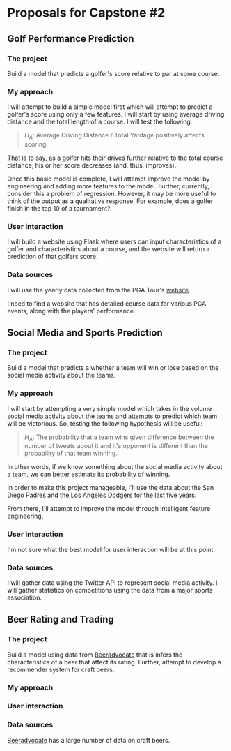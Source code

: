 # Proposals for Capstone #2

## Golf Performance Prediction

### The project
Build a model that predicts a golfer's score relative to par at some course.

### My approach
I will attempt to build a simple model first which will attempt to predict a
golfer's score using only a few features. I will start by using average
driving distance and the total length of a course. I will test the following:

> $H_A$: Average Driving Distance / Total Yardage positively affects scoring.

That is to say, as a golfer hits their drives further relative to the total
course distance, his or her score decreases (and, thus, improves).

Once this basic model is complete, I will attempt improve the model by
engineering and adding more features to the model. Further, currently,
I consider this a problem of regression. However, it may be more useful to
think of the output as a qualitative response. For example, does a golfer finish
in the top 10 of a tournament?

### User interaction
I will build a website using Flask where users can input characteristics of a
golfer and characteristics about a course, and the website will return a
prediction of that golfers score.

### Data sources
I will use the yearly data collected from the PGA Tour's
[website](https://www.pgatour.com/stats.html).

I need to find a website that has detailed course data for various PGA events,
along with the players' performance.

## Social Media and Sports Prediction

### The project
Build a model that predicts a whether a team will win or lose based on the
social media activity about the teams.

### My approach
I will start by attempting a very simple model which takes in the volume
social media activity about the teams and attempts to predict which team
will be victorious. So, testing the following hypothesis will be useful:

> $H_A$: The probability that a team wins given difference between the number
> of tweets about it and it's opponent is different than the probability of
> that team winning.

In other words, if we know something about the social media activity about a
team, we can better estimate its probability of winning.

In order to make this project manageable, I'll use the data about the San
Diego Padres and the Los Angeles Dodgers for the last five years.

From there, I'll attempt to improve the model through intelligent feature
engineering.

### User interaction
I'm not sure what the best model for user interaction will be at this point.

### Data sources
I will gather data using the Twitter API to represent social media activity.
I will gather statistics on competitions using the data from a major sports
association.

## Beer Rating and Trading

### The project
Build a model using data from [Beeradvocate](https://www.beeradvocate.com/)
that is infers the characteristics of a beer that affect its rating. Further,
attempt to develop a recommender system for craft beers.

### My approach

### User interaction

### Data sources
[Beeradvocate](https://www.beeradvocate.com/) has a large number of data on
craft beers.
